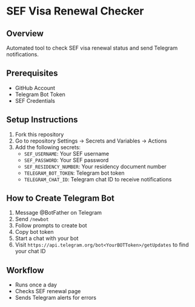 # SEF Visa Renewal Checker

## Overview
Automated tool to check SEF visa renewal status and send Telegram notifications.

## Prerequisites
- GitHub Account
- Telegram Bot Token
- SEF Credentials

## Setup Instructions
1. Fork this repository
2. Go to repository Settings → Secrets and Variables → Actions
3. Add the following secrets:
   - `SEF_USERNAME`: Your SEF username
   - `SEF_PASSWORD`: Your SEF password
   - `SEF_RESIDENCY_NUMBER`: Your residency document number
   - `TELEGRAM_BOT_TOKEN`: Telegram bot token
   - `TELEGRAM_CHAT_ID`: Telegram chat ID to receive notifications

## How to Create Telegram Bot
1. Message @BotFather on Telegram
2. Send `/newbot`
3. Follow prompts to create bot
4. Copy bot token
5. Start a chat with your bot
6. Visit `https://api.telegram.org/bot<YourBOTToken>/getUpdates` to find your chat ID

## Workflow
- Runs once a day
- Checks SEF renewal page
- Sends Telegram alerts for errors
